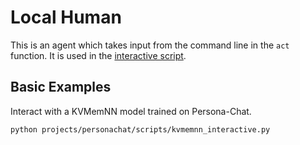 # Local Human

This is an agent which takes input from the command line in the `act` function. It is used in the [interactive script](https://github.com/facebookresearch/ParlAI/blob/main/parlai/scripts/interactive.py).

## Basic Examples

Interact with a KVMemNN model trained on Persona-Chat.

```bash
python projects/personachat/scripts/kvmemnn_interactive.py
```
